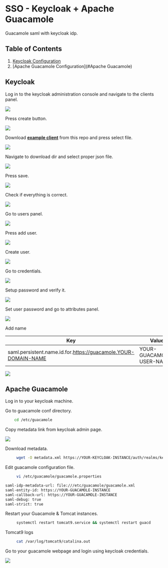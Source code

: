 # SSO - Keycloak + Apache Guacamole

Guacamole saml with keycloak idp.

## Table of Contents

1. [Keycloak Configuration](#keycloak)
2. [Apache Guacamole Configuration](#Apache Guacamole)

## Keycloak

Log in to the keycloak administration console and navigate to the clients panel.

<img src="https://github.com/igor-sadza/JakCo/blob/21116c622f45511d75db008e9746c33eec4ba818/sso/keycloak_guacamole/img/keycloak_guacamole_0.png" align="center">

Press create button.

<img src="https://github.com/igor-sadza/JakCo/blob/21116c622f45511d75db008e9746c33eec4ba818/sso/keycloak_guacamole/img/keycloak_guacamole_1.png" align="center">

Download <a href="https://github.com/igor-sadza/JakCo/blob/c3a4afd0867d99b210ea5427b036aac32f1c2880/sso/keycloak_guacamole/client.json"><strong>example client</strong></a> from this repo and press select file.

<img src="https://github.com/igor-sadza/JakCo/blob/21116c622f45511d75db008e9746c33eec4ba818/sso/keycloak_guacamole/img/keycloak_guacamole_2.png" align="center">

Navigate to download dir and select proper json file.

<img src="https://github.com/igor-sadza/JakCo/blob/21116c622f45511d75db008e9746c33eec4ba818/sso/keycloak_guacamole/img/keycloak_guacamole_3.png" align="center">

Press save.

<img src="https://github.com/igor-sadza/JakCo/blob/21116c622f45511d75db008e9746c33eec4ba818/sso/keycloak_guacamole/img/keycloak_guacamole_4.png" align="center">

Check if everything is correct.

<img src="https://github.com/igor-sadza/JakCo/blob/21116c622f45511d75db008e9746c33eec4ba818/sso/keycloak_guacamole/img/keycloak_guacamole_5.png" align="center">

Go to users panel.

<img src="https://github.com/igor-sadza/JakCo/blob/21116c622f45511d75db008e9746c33eec4ba818/sso/keycloak_guacamole/img/keycloak_guacamole_6.png" align="center">

Press add user.

<img src="https://github.com/igor-sadza/JakCo/blob/21116c622f45511d75db008e9746c33eec4ba818/sso/keycloak_guacamole/img/keycloak_guacamole_7.png" align="center">

Create user.

<img src="https://github.com/igor-sadza/JakCo/blob/21116c622f45511d75db008e9746c33eec4ba818/sso/keycloak_guacamole/img/keycloak_guacamole_8.png" align="center">

Go to credentials.

<img src="https://github.com/igor-sadza/JakCo/blob/21116c622f45511d75db008e9746c33eec4ba818/sso/keycloak_guacamole/img/keycloak_guacamole_9.png" align="center">

Setup password and verify it.

<img src="https://github.com/igor-sadza/JakCo/blob/21116c622f45511d75db008e9746c33eec4ba818/sso/keycloak_guacamole/img/keycloak_guacamole_10.png" align="center">

Set user password and go to attributes panel.

<img src="https://github.com/igor-sadza/JakCo/blob/acf7030ed4f3350e2eb15af4ab93d89c364ab92e/sso/keycloak_guacamole/img/keycloak_guacamole_12.png" align="center">

Add name

| Key | Value |
| ------ | ------ |
saml.persistent.name.id.for.https://guacamole.YOUR-DOMAIN-NAME | YOUR-GUACAMOLE-USER-NAME

<img src="https://github.com/igor-sadza/JakCo/blob/21116c622f45511d75db008e9746c33eec4ba818/sso/keycloak_guacamole/img/keycloak_guacamole_11.png" align="center">


## Apache Guacamole

Log in to your keycloak machine. 

Go to guacamole conf directory.

```sh
    cd /etc/guacamole 
```

Copy metadata link from keycloak admin page.

<img src="https://github.com/igor-sadza/JakCo/blob/74ff3497900190811ee770bfe531c4c0db0b2cec/sso/keycloak_sogo/img/19_ip_metadata.png" align="center">

Download metadata.

```sh
     wget -O metadata.xml https://YOUR-KEYCLOAK-INSTANCE/auth/realms/keycloak_sogo/protocol/saml/descriptor
```

Edit guacamole configuration file.

```sh
     vi /etc/guacamole/guacamole.properties
```

```sh
saml-idp-metadata-url: file:///etc/guacamole/guacamole.xml
saml-entity-id: https://YOUR-GUACAMOLE-INSTANCE
saml-callback-url: https://YOUR-GUACAMOLE-INSTANCE
saml-debug: true
saml-strict: true
```

Restart your Guacamole & Tomcat instances.

```sh
     systemctl restart tomcat9.service && systemctl restart guacd
```

Tomcat9 logs

```sh
     cat /var/log/tomcat9/catalina.out
```

Go to your guacamole webpage and login using keycloak credentials.

<img src="https://github.com/igor-sadza/JakCo/blob/74ff3497900190811ee770bfe531c4c0db0b2cec/sso/keycloak_sogo/img/18_login.png" align="center">





